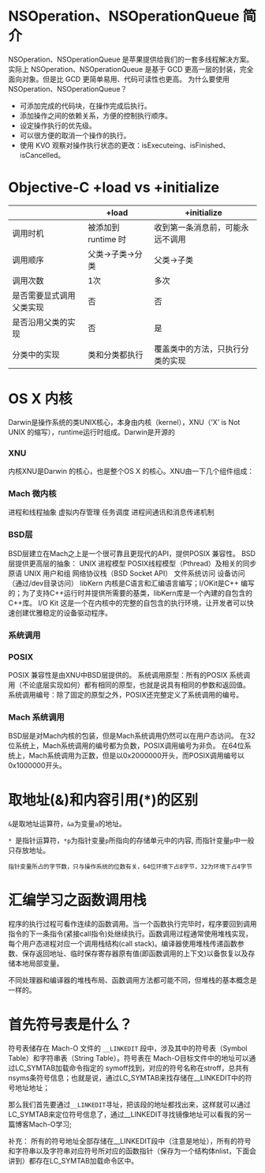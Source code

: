 # NSOperation、NSOperationQueue 简介
NSOperation、NSOperationQueue 是苹果提供给我们的一套多线程解决方案。实际上 NSOperation、NSOperationQueue 是基于 GCD 更高一层的封装，完全面向对象。但是比 GCD 更简单易用、代码可读性也更高。
为什么要使用 NSOperation、NSOperationQueue？

* 可添加完成的代码块，在操作完成后执行。
* 添加操作之间的依赖关系，方便的控制执行顺序。
* 设定操作执行的优先级。
* 可以很方便的取消一个操作的执行。
* 使用 KVO 观察对操作执行状态的更改：isExecuteing、isFinished、isCancelled。

# Objective-C +load vs +initialize

|        | +load | +initialize|
| ---------- | --- | --- |
| 调用时机 |  被添加到 runtime 时 |收到第一条消息前，可能永远不调用|
| 调用顺序       | 父类->子类->分类 |父类->子类|
| 调用次数       |  1次 |多次|
| 是否需要显式调用父类实现       |  否 | 否|
| 是否沿用父类的实现       |  否 | 是|
| 分类中的实现       |  类和分类都执行 |覆盖类中的方法，只执行分类的实现|

# OS X 内核
Darwin是操作系统的类UNIX核心，本身由内核（kernel），XNU（‘X’ is Not UNIX 的缩写），runtime运行时组成。Darwin是开源的

### XNU
内核XNU是Darwin 的核心，也是整个OS X 的核心。XNU由一下几个组件组成：

### Mach 微内核
进程和线程抽象
虚拟内存管理
任务调度
进程间通讯和消息传递机制
### BSD层
BSD层建立在Mach之上是一个很可靠且更现代的API，提供POSIX 兼容性。
BSD层提供更高层的抽象：
UNIX 进程模型
POSIX线程模型（Pthread）及相关的同步原语
UNIX 用户和组
网络协议栈（BSD Socket API）
文件系统访问
设备访问（通过/dev目录访问）
libKern
内核是C语言和汇编语言编写；I/OKit是C++ 编写的；为了支持C++运行时并提供所需要的基类，libKern库是一个內建的自包含的C++库。
I/O Kit
这是一个在内核中的完整的自包含的执行环境，让开发者可以快速创建优雅稳定的设备驱动程序。
### 系统调用
### POSIX
POSIX 兼容性是由XNU中BSD层提供的。
系统调用原型：所有的POSIX 系统调用（不论底层实现如何）都有相同的原型，也就是说具有相同的参数和返回值。
系统调用编号：除了固定的原型之外，POSIX还完整定义了系统调用的编号。
### Mach 系统调用
BSD层是对Mach内核的包装，但是Mach系统调用仍然可以在用户态访问。
在32位系统上，Mach系统调用的编号都为负数，POSIX调用编号为非负。
在64位系统上，Mach系统调用为正数，但是以0x2000000开头，而POSIX调用编号以0x1000000开头。

# 取地址(&)和内容引用(*)的区别

`&`是取地址运算符，`&a`为变量`a`的地址。

`* `是指针运算符，`*p`为指针变量`p`所指向的存储单元中的内容, 而指针变量`p`中一般只存放地址。

`指针变量所占的字节数，只与操作系统的位数有关，64位环境下占8字节，32为环境下占4字节`


# 汇编学习之函数调用栈
程序的执行过程可看作连续的函数调用。当一个函数执行完毕时，程序要回到调用指令的下一条指令(紧接call指令)处继续执行。函数调用过程通常使用堆栈实现，每个用户态进程对应一个调用栈结构(call stack)。编译器使用堆栈传递函数参数、保存返回地址、临时保存寄存器原有值(即函数调用的上下文)以备恢复以及存储本地局部变量。

不同处理器和编译器的堆栈布局、函数调用方法都可能不同，但堆栈的基本概念是一样的。

# 首先符号表是什么？

符号表储存在 Mach-O 文件的 `__LINKEDIT` 段中，涉及其中的符号表（Symbol Table）和字符串表（String Table）。符号表在 Mach-O目标文件中的地址可以通过LC_SYMTAB加载命令指定的 symoff找到，对应的符号名称在stroff，总共有nsyms条符号信息；也就是说，通过LC_SYMTAB来找存储在__LINKEDIT中的符号地址地址；

那么我们首先要通过`__LINKEDIT`寻址，把该段的地址都找出来，这样就可以通过LC_SYMTAB来定位符号信息了，通过__LINKEDIT寻找镜像地址可以看我的另一篇博客Mach-O学习;

补充： 所有的符号地址全部存储在__LINKEDIT段中（注意是地址），所有的符号和字符串以及字符串对应符号所对应的函数指针（保存为一个结构体nlist，下面会讲到）都存在LC_SYMTAB加载命令区中。

